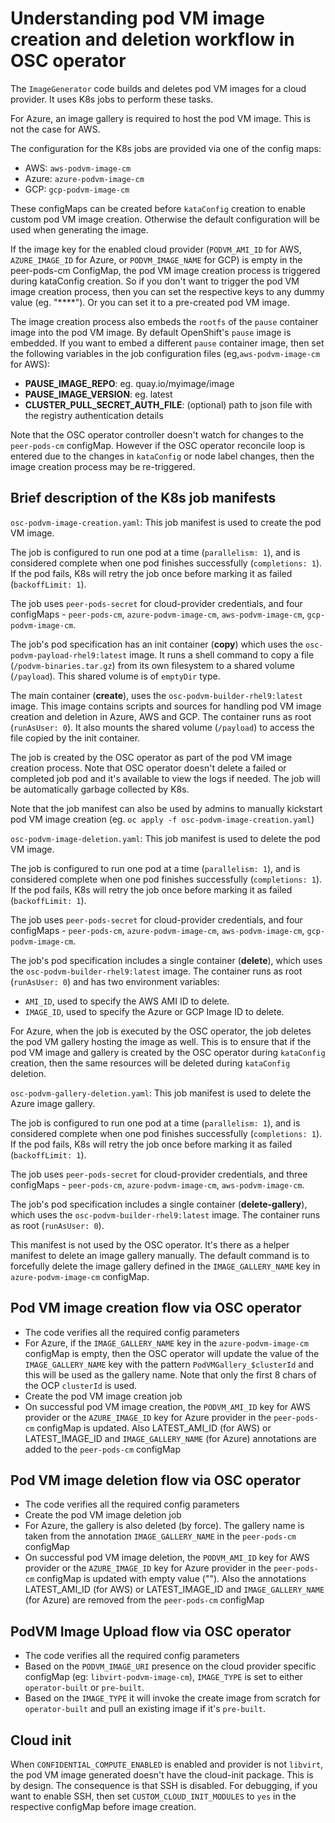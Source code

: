 # Understanding pod VM image creation and deletion workflow in OSC operator

The `ImageGenerator` code builds and deletes pod VM images for a cloud
provider. It uses K8s jobs to perform these tasks.

For Azure, an image gallery is required to host the pod VM image. This is not
the case for AWS.

The configuration for the K8s jobs are provided via one of the config maps:

 * AWS: `aws-podvm-image-cm`
 * Azure: `azure-podvm-image-cm`
 * GCP: `gcp-podvm-image-cm`

These configMaps can be created before `kataConfig` creation to enable custom
pod VM image creation. Otherwise the default configuration will be used when
generating the image.

If the image key for the enabled cloud provider (`PODVM_AMI_ID` for AWS,
`AZURE_IMAGE_ID` for Azure, or `PODVM_IMAGE_NAME` for GCP) is empty in the
peer-pods-cm ConfigMap, the pod VM image creation process is triggered during
kataConfig creation. So if you don't want to trigger the pod VM image creation
process, then you can set the respective keys to any dummy value (eg. "****").
Or you can set it to a pre-created pod VM image.

The image creation process also embeds the `rootfs` of the `pause` container
image into the pod VM image. By default OpenShift's `pause` image is embedded.
If you want to embed a different `pause` container image, then set the following
variables in the job configuration files (eg,`aws-podvm-image-cm` for AWS):

- **PAUSE_IMAGE_REPO**: eg. quay.io/myimage/image
- **PAUSE_IMAGE_VERSION**: eg. latest
- **CLUSTER_PULL_SECRET_AUTH_FILE**: (optional) path to json file with the registry authentication details

Note that the OSC operator controller doesn't watch for changes to the
`peer-pods-cm` configMap.  However if the OSC operator reconcile loop is
entered due to the changes in `kataConfig` or node label changes, then the
image creation process may be re-triggered.

## Brief description of the K8s job manifests

`osc-podvm-image-creation.yaml`: This job manifest is used to create the pod VM
image.

The job is configured to run one pod at a time (`parallelism: 1`), and is
considered complete when one pod finishes successfully (`completions: 1`). If
the pod fails, K8s will retry the job once before marking it as failed
(`backoffLimit: 1`).

The job uses `peer-pods-secret` for cloud-provider credentials, and four
configMaps - `peer-pods-cm`, `azure-podvm-image-cm`, `aws-podvm-image-cm`,
`gcp-podvm-image-cm`.

The job's pod specification has an init container (**copy**) which uses the
`osc-podvm-payload-rhel9:latest` image. It runs a shell command to copy a file
(`/podvm-binaries.tar.gz`) from its own filesystem to a shared volume
(`/payload`). This shared volume is of `emptyDir` type.

The main container (**create**), uses the `osc-podvm-builder-rhel9:latest`
image. This image contains scripts and sources for handling pod VM image
creation and deletion in Azure, AWS and GCP. The container runs as root
(`runAsUser: 0`). It also mounts the shared volume (`/payload`) to access the
file copied by the init container.

The job is created by the OSC operator as part of the pod VM image creation
process. Note that OSC operator doesn't delete a failed or completed job pod
and it's available to view the logs if needed. The job will be automatically
garbage collected by K8s.

Note that the job manifest can also be used by admins to manually kickstart pod
VM image creation (eg. `oc apply -f osc-podvm-image-creation.yaml`)

`osc-podvm-image-deletion.yaml`: This job manifest is used to delete the pod VM
image.

The job is configured to run one pod at a time (`parallelism: 1`), and is
considered complete when one pod finishes successfully (`completions: 1`). If
the pod fails, K8s will retry the job once before marking it as failed
(`backoffLimit: 1`).

The job uses `peer-pods-secret` for cloud-provider credentials, and four
configMaps - `peer-pods-cm`, `azure-podvm-image-cm`, `aws-podvm-image-cm`,
`gcp-podvm-image-cm`.

The job's pod specification includes a single container (**delete**), which
uses the `osc-podvm-builder-rhel9:latest` image. The container runs as root
(`runAsUser: 0`) and has two environment variables:

- `AMI_ID`, used to specify the AWS AMI ID to delete.
- `IMAGE_ID`, used to specify the Azure or GCP Image ID to delete.

For Azure, when the job is executed by the OSC operator, the job deletes the
pod VM gallery hosting the image as well. This is to ensure that if the pod VM
image and gallery is created by the OSC operator during `kataConfig` creation,
then the same resources will be deleted during `kataConfig` deletion.

`osc-podvm-gallery-deletion.yaml`:  This job manifest is used to delete the
Azure image gallery.

The job is configured to run one pod at a time (`parallelism: 1`), and is
considered complete when one pod finishes successfully (`completions: 1`). If
the pod fails, K8s will retry the job once before marking it as failed
(`backoffLimit: 1`).

The job uses `peer-pods-secret` for cloud-provider credentials, and three
configMaps - `peer-pods-cm`, `azure-podvm-image-cm`, `aws-podvm-image-cm`.

The job's pod specification includes a single container (**delete-gallery**), which
uses the `osc-podvm-builder-rhel9:latest` image. The container runs as root
(`runAsUser: 0`).

This manifest is not used by the OSC operator. It's there as a helper manifest
to delete an image gallery manually. The default command is to forcefully
delete the image gallery defined in the `IMAGE_GALLERY_NAME` key in
`azure-podvm-image-cm` configMap.

## Pod VM image creation flow via OSC operator

* The code verifies all the required config parameters
* For Azure, if the `IMAGE_GALLERY_NAME` key in the `azure-podvm-image-cm`
  configMap is empty, then the OSC operator will update the value of the
  `IMAGE_GALLERY_NAME` key with the pattern `PodVMGallery_$clusterId` and this
  will be used as the gallery name. Note that only the first 8 chars of the
  OCP `clusterId` is used.
* Create the pod VM image creation job
* On successful pod VM image creation, the `PODVM_AMI_ID` key for AWS provider
  or the  `AZURE_IMAGE_ID` key for Azure provider in the `peer-pods-cm`
  configMap is updated. Also LATEST_AMI_ID (for AWS) or LATEST_IMAGE_ID and
  `IMAGE_GALLERY_NAME` (for Azure) annotations are added to the `peer-pods-cm`
  configMap

## Pod VM image deletion flow via OSC operator

* The code verifies all the required config parameters
* Create the pod VM image deletion job
* For Azure, the gallery is also deleted (by force). The gallery name is taken from
  the annotation `IMAGE_GALLERY_NAME` in the `peer-pods-cm` configMap
* On successful pod VM image deletion, the `PODVM_AMI_ID` key for AWS provider
  or the  `AZURE_IMAGE_ID` key for Azure provider in the `peer-pods-cm`
  configMap is updated with empty value (""). Also the annotations
  LATEST_AMI_ID (for AWS) or LATEST_IMAGE_ID and `IMAGE_GALLERY_NAME` (for
  Azure) are removed from the `peer-pods-cm` configMap

## PodVM Image Upload flow via OSC operator

* The code verifies all the required config parameters
* Based on the `PODVM_IMAGE_URI` presence on the cloud provider specific configMap (eg: `libvirt-podvm-image-cm`), `IMAGE_TYPE` is set to either `operator-built` or `pre-built`.
* Based on the `IMAGE_TYPE` it will invoke the create image from scratch for `operator-built` and pull an existing image if it's `pre-built`.

## Cloud init

When `CONFIDENTIAL_COMPUTE_ENABLED` is enabled and provider is not `libvirt`, the pod VM image generated doesn't have the cloud-init package.
This is by design. The consequence is that SSH is disabled.
For debugging, if you want to enable SSH, then set `CUSTOM_CLOUD_INIT_MODULES` to `yes` in the respective configMap before image creation.